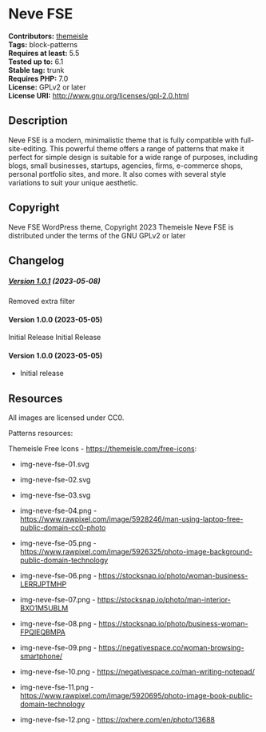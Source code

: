 # Neve FSE #
**Contributors:** [themeisle](https://profiles.wordpress.org/themeisle/)  
**Tags:** block-patterns  
**Requires at least:** 5.5  
**Tested up to:** 6.1  
**Stable tag:** trunk  
**Requires PHP:** 7.0  
**License:** GPLv2 or later  
**License URI:** http://www.gnu.org/licenses/gpl-2.0.html  

## Description ##
Neve FSE is a modern, minimalistic theme that is fully compatible with full-site-editing. This powerful theme offers a range of patterns that make it perfect for simple design is suitable for a wide range of purposes, including blogs, small businesses, startups, agencies, firms, e-commerce shops, personal portfolio sites, and more. It also comes with several style variations to suit your unique aesthetic.
## Copyright ##
Neve FSE WordPress theme, Copyright 2023 Themeisle
Neve FSE is distributed under the terms of the GNU GPLv2 or later

## Changelog ##

##### [Version 1.0.1](https://github.com/Codeinwp/neve-fse/compare/v1.0.0...v1.0.1) (2023-05-08)

Removed extra filter




####   Version 1.0.0 (2023-05-05)

Initial Release
Initial Release




####   Version 1.0.0 (2023-05-05)

- Initial release


## Resources ##
All images are licensed under CC0.

Patterns resources:


Themeisle Free Icons - https://themeisle.com/free-icons:
* img-neve-fse-01.svg
* img-neve-fse-02.svg
* img-neve-fse-03.svg


* img-neve-fse-04.png - https://www.rawpixel.com/image/5928246/man-using-laptop-free-public-domain-cc0-photo
* img-neve-fse-05.png - https://www.rawpixel.com/image/5926325/photo-image-background-public-domain-technology
* img-neve-fse-06.png - https://stocksnap.io/photo/woman-business-LERRJPTMHP
* img-neve-fse-07.png - https://stocksnap.io/photo/man-interior-BXO1M5UBLM
* img-neve-fse-08.png - https://stocksnap.io/photo/business-woman-FPQIEQBMPA
* img-neve-fse-09.png - https://negativespace.co/woman-browsing-smartphone/
* img-neve-fse-10.png - https://negativespace.co/man-writing-notepad/
* img-neve-fse-11.png - https://www.rawpixel.com/image/5920695/photo-image-book-public-domain-technology
* img-neve-fse-12.png - https://pxhere.com/en/photo/13688

